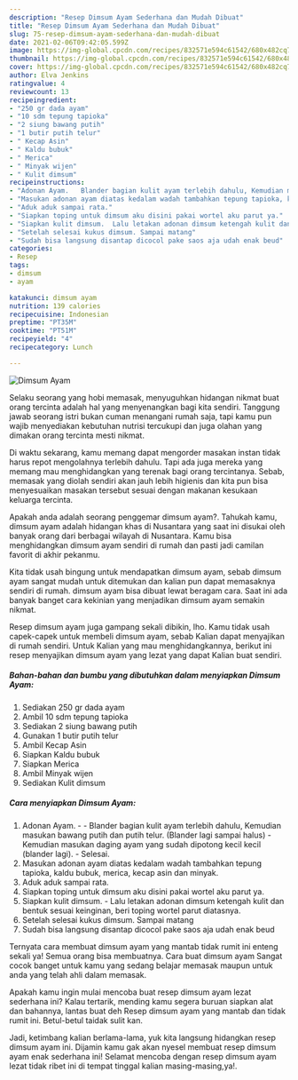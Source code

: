 ```yaml
---
description: "Resep Dimsum Ayam Sederhana dan Mudah Dibuat"
title: "Resep Dimsum Ayam Sederhana dan Mudah Dibuat"
slug: 75-resep-dimsum-ayam-sederhana-dan-mudah-dibuat
date: 2021-02-06T09:42:05.599Z
image: https://img-global.cpcdn.com/recipes/832571e594c61542/680x482cq70/dimsum-ayam-foto-resep-utama.jpg
thumbnail: https://img-global.cpcdn.com/recipes/832571e594c61542/680x482cq70/dimsum-ayam-foto-resep-utama.jpg
cover: https://img-global.cpcdn.com/recipes/832571e594c61542/680x482cq70/dimsum-ayam-foto-resep-utama.jpg
author: Elva Jenkins
ratingvalue: 4
reviewcount: 13
recipeingredient:
- "250 gr dada ayam"
- "10 sdm tepung tapioka"
- "2 siung bawang putih"
- "1 butir putih telur"
- " Kecap Asin"
- " Kaldu bubuk"
- " Merica"
- " Minyak wijen"
- " Kulit dimsum"
recipeinstructions:
- "Adonan Ayam.   Blander bagian kulit ayam terlebih dahulu, Kemudian masukan bawang putih dan putih telur. (Blander lagi sampai halus)  Kemudian masukan daging ayam yang sudah dipotong kecil kecil (blander lagi).  Selesai."
- "Masukan adonan ayam diatas kedalam wadah tambahkan tepung tapioka, kaldu bubuk, merica, kecap asin dan minyak."
- "Aduk aduk sampai rata."
- "Siapkan toping untuk dimsum aku disini pakai wortel aku parut ya."
- "Siapkan kulit dimsum.  Lalu letakan adonan dimsum ketengah kulit dan bentuk sesuai keinginan, beri toping wortel parut diatasnya."
- "Setelah selesai kukus dimsum. Sampai matang"
- "Sudah bisa langsung disantap dicocol pake saos aja udah enak beud"
categories:
- Resep
tags:
- dimsum
- ayam

katakunci: dimsum ayam 
nutrition: 139 calories
recipecuisine: Indonesian
preptime: "PT35M"
cooktime: "PT51M"
recipeyield: "4"
recipecategory: Lunch

---
```



![Dimsum Ayam](https://img-global.cpcdn.com/recipes/832571e594c61542/680x482cq70/dimsum-ayam-foto-resep-utama.jpg)

Selaku seorang yang hobi memasak, menyuguhkan hidangan nikmat buat orang tercinta adalah hal yang menyenangkan bagi kita sendiri. Tanggung jawab seorang istri bukan cuman menangani rumah saja, tapi kamu pun wajib menyediakan kebutuhan nutrisi tercukupi dan juga olahan yang dimakan orang tercinta mesti nikmat.

Di waktu  sekarang, kamu memang dapat mengorder masakan instan tidak harus repot mengolahnya terlebih dahulu. Tapi ada juga mereka yang memang mau menghidangkan yang terenak bagi orang tercintanya. Sebab, memasak yang diolah sendiri akan jauh lebih higienis dan kita pun bisa menyesuaikan masakan tersebut sesuai dengan makanan kesukaan keluarga tercinta. 



Apakah anda adalah seorang penggemar dimsum ayam?. Tahukah kamu, dimsum ayam adalah hidangan khas di Nusantara yang saat ini disukai oleh banyak orang dari berbagai wilayah di Nusantara. Kamu bisa menghidangkan dimsum ayam sendiri di rumah dan pasti jadi camilan favorit di akhir pekanmu.

Kita tidak usah bingung untuk mendapatkan dimsum ayam, sebab dimsum ayam sangat mudah untuk ditemukan dan kalian pun dapat memasaknya sendiri di rumah. dimsum ayam bisa dibuat lewat beragam cara. Saat ini ada banyak banget cara kekinian yang menjadikan dimsum ayam semakin nikmat.

Resep dimsum ayam juga gampang sekali dibikin, lho. Kamu tidak usah capek-capek untuk membeli dimsum ayam, sebab Kalian dapat menyajikan di rumah sendiri. Untuk Kalian yang mau menghidangkannya, berikut ini resep menyajikan dimsum ayam yang lezat yang dapat Kalian buat sendiri.

<!--inarticleads1-->

##### Bahan-bahan dan bumbu yang dibutuhkan dalam menyiapkan Dimsum Ayam:

1. Sediakan 250 gr dada ayam
1. Ambil 10 sdm tepung tapioka
1. Sediakan 2 siung bawang putih
1. Gunakan 1 butir putih telur
1. Ambil  Kecap Asin
1. Siapkan  Kaldu bubuk
1. Siapkan  Merica
1. Ambil  Minyak wijen
1. Sediakan  Kulit dimsum




<!--inarticleads2-->

##### Cara menyiapkan Dimsum Ayam:

1. Adonan Ayam.  -  - Blander bagian kulit ayam terlebih dahulu, Kemudian masukan bawang putih dan putih telur. (Blander lagi sampai halus)  - Kemudian masukan daging ayam yang sudah dipotong kecil kecil (blander lagi).  - Selesai.
1. Masukan adonan ayam diatas kedalam wadah tambahkan tepung tapioka, kaldu bubuk, merica, kecap asin dan minyak.
1. Aduk aduk sampai rata.
1. Siapkan toping untuk dimsum aku disini pakai wortel aku parut ya.
1. Siapkan kulit dimsum.  - Lalu letakan adonan dimsum ketengah kulit dan bentuk sesuai keinginan, beri toping wortel parut diatasnya.
1. Setelah selesai kukus dimsum. Sampai matang
1. Sudah bisa langsung disantap dicocol pake saos aja udah enak beud




Ternyata cara membuat dimsum ayam yang mantab tidak rumit ini enteng sekali ya! Semua orang bisa membuatnya. Cara buat dimsum ayam Sangat cocok banget untuk kamu yang sedang belajar memasak maupun untuk anda yang telah ahli dalam memasak.

Apakah kamu ingin mulai mencoba buat resep dimsum ayam lezat sederhana ini? Kalau tertarik, mending kamu segera buruan siapkan alat dan bahannya, lantas buat deh Resep dimsum ayam yang mantab dan tidak rumit ini. Betul-betul taidak sulit kan. 

Jadi, ketimbang kalian berlama-lama, yuk kita langsung hidangkan resep dimsum ayam ini. Dijamin kamu gak akan nyesel membuat resep dimsum ayam enak sederhana ini! Selamat mencoba dengan resep dimsum ayam lezat tidak ribet ini di tempat tinggal kalian masing-masing,ya!.

